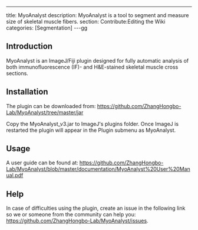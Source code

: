 ---
title: MyoAnalyst
description: MyoAnalyst is a tool to segment and measure size of skeletal muscle fibers.
section: Contribute:Editing the Wiki
categories: [Segmentation]
---gg

## **Introduction**

MyoAnalyst is an ImageJ/Fiji plugin designed for fully automatic analysis of both immunofluorescence (IF)- and H&E-stained skeletal muscle cross sections. 

## **Installation**

The plugin can be downloaded from: https://github.com/ZhangHongbo-Lab/MyoAnalyst/tree/master/jar

Copy the MyoAnalyst_v3.jar to ImageJ's plugins folder. Once ImageJ is restarted the plugin will appear in the Plugin submenu as MyoAnalyst.

## **Usage**

A user guide can be found at: https://github.com/ZhangHongbo-Lab/MyoAnalyst/blob/master/documentation/MyoAnalyst%20User%20Manual.pdf

## **Help**

In case of difficulties using the plugin, create an issue in the following link so we or someone from the community can help you: https://github.com/ZhangHongbo-Lab/MyoAnalyst/issues.
